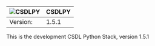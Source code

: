 
![CSDLPY](http://polar.ncep.noaa.gov/estofs/csdlpy-logo.png)  |   CSDLPY
--------------------------------------------------------------|----------------------------------------------------------------
Version:                                                      | 1.5.1

This is the development CSDL Python Stack, version 1.5.1
